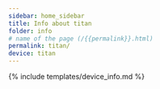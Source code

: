 ```yaml
---
sidebar: home_sidebar
title: Info about titan
folder: info
# name of the page (/{{permalink}}.html)
permalink: titan/
device: titan
---
```

{% include templates/device_info.md %}
